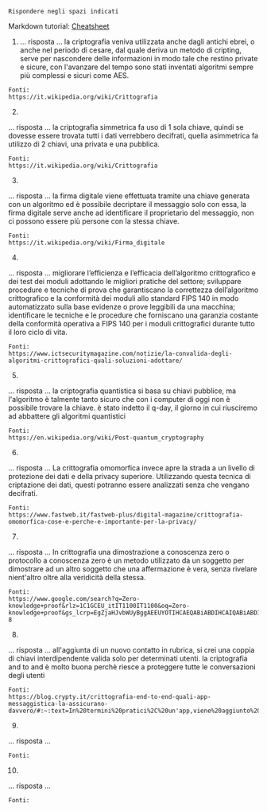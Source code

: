 ```
Rispondere negli spazi indicati
```

Markdown tutorial: [Cheatsheet](https://github.com/adam-p/markdown-here/wiki/Markdown-Cheatsheet)

1. ... risposta ...
la criptografia veniva utilizzata anche dagli antichi ebrei, o anche nel periodo di cesare, dal quale deriva un metodo di cripting, serve per nascondere delle informazioni in modo tale che restino private e sicure, con l'avanzare del tempo sono stati inventati algoritmi sempre più complessi e sicuri come AES.
```
Fonti:
https://it.wikipedia.org/wiki/Crittografia
```

2. 

... risposta ...
la criptografia simmetrica fa uso di 1 sola chiave, quindi se dovesse essere trovata tutti i dati verrebbero decifrati, quella asimmetrica fa utilizzo di 2 chiavi, una privata e una pubblica.

```
Fonti:
https://it.wikipedia.org/wiki/Crittografia
```

3. 

... risposta ...
la firma digitale viene effettuata tramite una chiave generata con un algoritmo ed è possibile decriptare il messaggio solo con essa, la firma digitale serve anche ad identificare il proprietario del messaggio, non ci possono essere più persone con la stessa chiave.
```
Fonti:
https://it.wikipedia.org/wiki/Firma_digitale
```

4. 

... risposta ...
migliorare l’efficienza e l’efficacia dell’algoritmo crittografico e dei test dei moduli adottando le migliori pratiche del settore;
sviluppare procedure e tecniche di prova che garantiscano la correttezza dell’algoritmo crittografico e la conformità dei moduli allo standard FIPS 140 in modo automatizzato sulla base evidenze o prove leggibili da una macchina;
identificare le tecniche e le procedure che forniscano una garanzia costante della conformità operativa a FIPS 140 per i moduli crittografici durante tutto il loro ciclo di vita.

```
Fonti:
https://www.ictsecuritymagazine.com/notizie/la-convalida-degli-algoritmi-crittografici-quali-soluzioni-adottare/
```

5. 

... risposta ...
la criptografia quantistica si basa su chiavi pubblice, ma l'algoritmo è talmente tanto sicuro che con i computer di oggi non è possibile trovare la chiave.
è stato indetto il q-day, il giorno in cui riusciremo ad abbattere gli algoritmi quantistici

```
Fonti:
https://en.wikipedia.org/wiki/Post-quantum_cryptography
```

6. 

... risposta ...
La crittografia omomorfica invece apre la strada a un livello di protezione dei dati e della privacy superiore. Utilizzando questa tecnica di criptazione dei dati, questi potranno essere analizzati senza che vengano decifrati.

```
Fonti:
https://www.fastweb.it/fastweb-plus/digital-magazine/crittografia-omomorfica-cose-e-perche-e-importante-per-la-privacy/
```

7. 

... risposta ...
In crittografia una dimostrazione a conoscenza zero o protocollo a conoscenza zero è un metodo utilizzato da un soggetto per dimostrare ad un altro soggetto che una affermazione è vera, senza rivelare nient'altro oltre alla veridicità della stessa.

```
Fonti:
https://www.google.com/search?q=Zero-knowledge+proof&rlz=1C1GCEU_itIT1100IT1100&oq=Zero-knowledge+proof&gs_lcrp=EgZjaHJvbWUyBggAEEUYOTIHCAEQABiABDIHCAIQABiABDIICAMQABgWGB4yCAgEEAAYFhgeMggIBRAAGBYYHjIICAYQABgWGB4yCAgHEAAYFhgeMggICBAAGBYYHjIICAkQABgWGB7SAQgyODE1ajBqNKgCALACAA&sourceid=chrome&ie=UTF-8
```

8. 

... risposta ...
 all'aggiunta di un nuovo contatto in rubrica, si crei una coppia di chiavi interdipendente valida solo per determinati utenti.
 la criptografia and to and è molto buona perchè riesce a proteggere tutte le conversazioni degli utenti

```
Fonti:
https://blog.crypty.it/crittografia-end-to-end-quali-app-messaggistica-la-assicurano-davvero/#:~:text=In%20termini%20pratici%2C%20un'app,viene%20aggiunto%20un%20nuovo%20contatto.
```

9. 

... risposta ...


```
Fonti:

```

10. 

... risposta ...


```
Fonti:

```